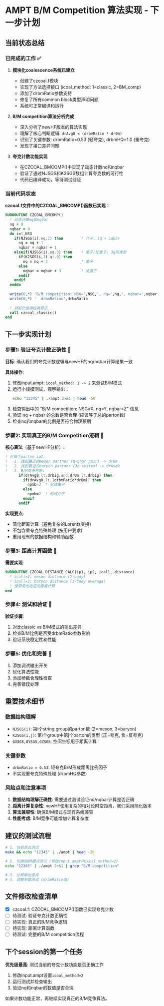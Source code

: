 # AMPT B/M Competition 算法实现 - 下一步计划

## 当前状态总结

### 已完成的工作 ✅

1. **模块化coalescence系统已建立**
   - 创建了czcoal.f模块
   - 实现了方法选择接口 (icoal_method: 1=classic, 2=BM_comp)
   - 添加了drbmRatio参数支持
   - 修复了所有common block类型声明问题
   - 系统可正常编译和运行

2. **B/M competition算法分析完成**
   - 深入分析了newHF版本的算法实现
   - 理解了核心判断逻辑: `drAvg0 < (drbmRatio * dr0m)`
   - 识别了关键参数: drbmRatio=0.53 (轻夸克), drbmHQ=1.0 (重夸克)
   - 发现了接口差异问题

3. **夸克计数功能实现**
   - 在CZCOAL_BMCOMP()中实现了动态计数nq和nqbar
   - 验证了通过NJSGS和K2SGS数组计算夸克数的可行性
   - 代码已编译成功，等待测试验证

### 当前代码状态

**czcoal.f文件中的CZCOAL_BMCOMP()函数已实现：**
```fortran
SUBROUTINE CZCOAL_BMCOMP()
  ! 动态计算nq和nqbar
  nq = 0
  nqbar = 0
  do i=1,NSG
    if(NJSGS(i).eq.2) then        ! 介子: 1q + 1qbar
      nq = nq + 1
      nqbar = nqbar + 1  
    elseif(NJSGS(i).eq.3) then    ! 重子/反重子: 3q同类型
      if(K2SGS(i,1).gt.0) then
        nq = nq + 3               ! 重子
      else
        nqbar = nqbar + 3         ! 反重子
      endif
    endif
  enddo
  
  write(6,*) 'B/M competition: NSG=',NSG,', nq=',nq,', nqbar=',nqbar
  write(6,*) '  drbmRatio=',drbmRatio
  
  ! 目前仍使用经典算法
  call czcoal_classic()
end
```

## 下一步实现计划

### 步骤1: 验证夸克计数正确性 🔄

**目标**: 确认我们的夸克计数逻辑与newHF的nq/nqbar计算结果一致

**具体操作**:
1. 修改input.ampt: `icoal_method: 1 -> 2` 来测试B/M模式
2. 运行小规模测试，观察输出：
   ```bash
   echo "12345" | ./ampt 2>&1 | head -50
   ```
3. 检查输出中的 "B/M competition: NSG=X, nq=Y, nqbar=Z" 信息
4. 验证 nq + nqbar 的总数是否合理 (应该等于总的parton数)
5. 检查nq和nqbar的比例是否符合物理预期

### 步骤2: 实现真正的B/M Competition逻辑 🎯

**核心算法**（基于newHF分析）:
```fortran
! 对每个parton ip1:
!   1. 找到最近的meson partner (q-qbar pair) -> dr0m
!   2. 找到最近的baryon partner (3q system) -> drAvg0  
!   3. B/M竞争判断:
      if(drAvg0.lt.drbig.and.dr0m.lt.drbig) then
        if(drAvg0.lt.(drbmRatio*dr0m)) then
          npmb=3  ! 形成重子
        else  
          npmb=2  ! 形成介子
        endif
      endif
```

**实现要点**:
- 简化距离计算（避免复杂的Lorentz变换）
- 不包含重夸克特殊处理 (按用户要求)
- 重用现有的数据结构和辅助函数

### 步骤3: 距离计算函数 📏

**需要实现**:
```fortran
SUBROUTINE CZCOAL_DISTANCE_CALC(ip1, ip2, icall, distance)
  ! icall=2: meson distance (2-body)
  ! icall=3: baryon distance (3-body average)  
  ! 使用简化的空间距离计算
end
```

### 步骤4: 测试和验证 🧪

**验证步骤**:
1. 对比classic vs B/M模式的输出差异
2. 检查B/M比例是否受drbmRatio参数影响
3. 验证系统稳定性和性能

### 步骤5: 优化和完善 🔧

1. 添加调试输出开关
2. 优化算法性能
3. 添加参数合理性检查
4. 完善错误处理

## 重要技术细节

### 数据结构理解
- `NJSGS(i)`: 第i个string group的parton数 (2=meson, 3=baryon)
- `K2SGS(i,j)`: 第i个group中第j个parton的类型 (正=夸克, 负=反夸克)
- `GXSGS,GYSGS,GZSGS`: 空间坐标用于距离计算

### 关键参数
- `drbmRatio = 0.53`: 轻夸克B/M形成距离比例因子 
- 不实现重夸克特殊处理 (drbmHQ参数)

### 风险点和注意事项

1. **数据结构理解正确性**: 需要通过测试验证nq/nqbar计算是否正确
2. **距离计算复杂性**: newHF使用复杂的相对论时空距离，我们采用简化版本
3. **算法兼容性**: 确保B/M模式与现有系统兼容
4. **性能考虑**: B/M竞争可能增加计算复杂度

## 建议的测试流程

```bash
# 1. 当前状态测试
make && echo "12345" | ./ampt | head -20

# 2. 切换到BM模式测试 (修改input.ampt中icoal_method=2)
echo "12345" | ./ampt 2>&1 | grep "B/M competition"

# 3. 比较输出差异
# 4. 调整参数测试 (drbmRatio值)
```

## 文件修改检查清单

- [x] czcoal.f: CZCOAL_BMCOMP()函数已实现夸克计数
- [ ] 待测试: 验证夸克计数正确性  
- [ ] 待实现: 真正的B/M竞争逻辑
- [ ] 待实现: 距离计算函数
- [ ] 待测试: 完整的B/M competition流程

## 下个session的第一个任务

**优先级最高**: 测试当前的夸克计数功能是否正确工作
1. 修改input.ampt设置`icoal_method=2` 
2. 运行测试并检查输出
3. 验证nq和nqbar的数值是否合理

如果计数功能正常，再继续实现真正的B/M竞争算法。